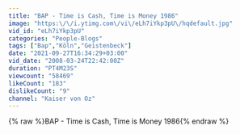 ```yaml
---
title: "BAP - Time is Cash, Time is Money 1986"
image: "https:\/\/i.ytimg.com\/vi\/eLh7iYkp3pU\/hqdefault.jpg"
vid_id: "eLh7iYkp3pU"
categories: "People-Blogs"
tags: ["Bap","Köln","Geistenbeck"]
date: "2021-09-27T16:34:29+03:00"
vid_date: "2008-03-24T22:42:00Z"
duration: "PT4M23S"
viewcount: "58469"
likeCount: "183"
dislikeCount: "9"
channel: "Kaiser von Oz"
---
```

{% raw %}BAP - Time is Cash, Time is Money 1986{% endraw %}
